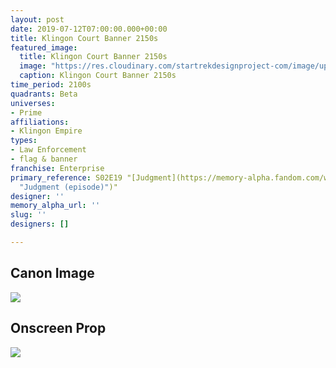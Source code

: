 ```yaml
---
layout: post
date: 2019-07-12T07:00:00.000+00:00
title: Klingon Court Banner 2150s
featured_image:
  title: Klingon Court Banner 2150s
  image: "https://res.cloudinary.com/startrekdesignproject-com/image/upload/v1562983935/KlingonCourtBanner2150s.png"
  caption: Klingon Court Banner 2150s
time_period: 2100s
quadrants: Beta
universes:
- Prime
affiliations:
- Klingon Empire
types:
- Law Enforcement
- flag & banner
franchise: Enterprise
primary_reference: S02E19 "[Judgment](https://memory-alpha.fandom.com/wiki/Judgment
  "Judgment (episode)")"
designer: ''
memory_alpha_url: ''
slug: ''
designers: []

---
```

## Canon Image

![](https://res.cloudinary.com/startrekdesignproject-com/image/upload/v1562983934/ENT-2x19-Klingon-Court-Banner-2150s1.jpg)

## Onscreen Prop

![](https://res.cloudinary.com/startrekdesignproject-com/image/upload/v1562983934/KlingonCourtBanner2150s_Prop.jpg)